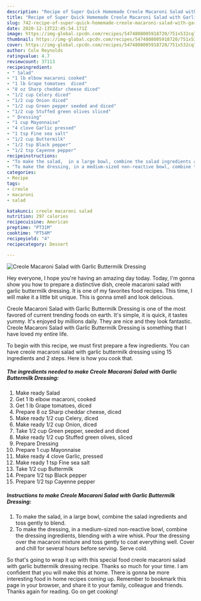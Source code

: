 ```yaml
---
description: "Recipe of Super Quick Homemade Creole Macaroni Salad with Garlic Buttermilk Dressing"
title: "Recipe of Super Quick Homemade Creole Macaroni Salad with Garlic Buttermilk Dressing"
slug: 742-recipe-of-super-quick-homemade-creole-macaroni-salad-with-garlic-buttermilk-dressing
date: 2020-12-13T22:45:54.171Z
image: https://img-global.cpcdn.com/recipes/5474808005918720/751x532cq70/creole-macaroni-salad-with-garlic-buttermilk-dressing-recipe-main-photo.jpg
thumbnail: https://img-global.cpcdn.com/recipes/5474808005918720/751x532cq70/creole-macaroni-salad-with-garlic-buttermilk-dressing-recipe-main-photo.jpg
cover: https://img-global.cpcdn.com/recipes/5474808005918720/751x532cq70/creole-macaroni-salad-with-garlic-buttermilk-dressing-recipe-main-photo.jpg
author: Cole Reynolds
ratingvalue: 4.7
reviewcount: 37113
recipeingredient:
- " Salad"
- "1 lb elbow macaroni cooked"
- "1 lb Grape tomatoes  diced"
- "8 oz Sharp cheddar cheese diced"
- "1/2 cup Celery diced"
- "1/2 cup Onion diced"
- "1/2 cup Green pepper seeded and diced"
- "1/2 cup Stuffed green olives sliced"
- " Dressing"
- "1 cup Mayonnaise"
- "4 clove Garlic pressed"
- "1 tsp Fine sea salt"
- "1/2 cup Buttermilk"
- "1/2 tsp Black pepper"
- "1/2 tsp Cayenne pepper"
recipeinstructions:
- "To make the salad,  in a large bowl, combine the salad ingredients and toss gently to blend."
- "To make the dressing, in a medium-sized non-reactive bowl, combine the dressing ingredients,  blending with a wire whisk. Pour the dressing over the macaroni mixture and toss gently to coat everything well. Cover and chill for several hours before serving. Serve cold."
categories:
- Recipe
tags:
- creole
- macaroni
- salad

katakunci: creole macaroni salad 
nutrition: 297 calories
recipecuisine: American
preptime: "PT31M"
cooktime: "PT54M"
recipeyield: "4"
recipecategory: Dessert

---
```



![Creole Macaroni Salad with Garlic Buttermilk Dressing](https://img-global.cpcdn.com/recipes/5474808005918720/751x532cq70/creole-macaroni-salad-with-garlic-buttermilk-dressing-recipe-main-photo.jpg)

Hey everyone, I hope you're having an amazing day today. Today, I'm gonna show you how to prepare a distinctive dish, creole macaroni salad with garlic buttermilk dressing. It is one of my favorites food recipes. This time, I will make it a little bit unique. This is gonna smell and look delicious.



Creole Macaroni Salad with Garlic Buttermilk Dressing is one of the most favored of current trending foods on earth. It's simple, it is quick, it tastes yummy. It's enjoyed by millions daily. They are nice and they look fantastic. Creole Macaroni Salad with Garlic Buttermilk Dressing is something that I have loved my entire life.


To begin with this recipe, we must first prepare a few ingredients. You can have creole macaroni salad with garlic buttermilk dressing using 15 ingredients and 2 steps. Here is how you cook that.

<!--inarticleads1-->

##### The ingredients needed to make Creole Macaroni Salad with Garlic Buttermilk Dressing:

1. Make ready  Salad
1. Get 1 lb elbow macaroni, cooked
1. Get 1 lb Grape tomatoes,  diced
1. Prepare 8 oz Sharp cheddar cheese, diced
1. Make ready 1/2 cup Celery, diced
1. Make ready 1/2 cup Onion, diced
1. Take 1/2 cup Green pepper, seeded and diced
1. Make ready 1/2 cup Stuffed green olives, sliced
1. Prepare  Dressing
1. Prepare 1 cup Mayonnaise
1. Make ready 4 clove Garlic, pressed
1. Make ready 1 tsp Fine sea salt
1. Take 1/2 cup Buttermilk
1. Prepare 1/2 tsp Black pepper
1. Prepare 1/2 tsp Cayenne pepper




<!--inarticleads2-->

##### Instructions to make Creole Macaroni Salad with Garlic Buttermilk Dressing:

1. To make the salad,  in a large bowl, combine the salad ingredients and toss gently to blend.
1. To make the dressing, in a medium-sized non-reactive bowl, combine the dressing ingredients,  blending with a wire whisk. Pour the dressing over the macaroni mixture and toss gently to coat everything well. Cover and chill for several hours before serving. Serve cold.




So that's going to wrap it up with this special food creole macaroni salad with garlic buttermilk dressing recipe. Thanks so much for your time. I am confident that you will make this at home. There is gonna be more interesting food in home recipes coming up. Remember to bookmark this page in your browser, and share it to your family, colleague and friends. Thanks again for reading. Go on get cooking!
